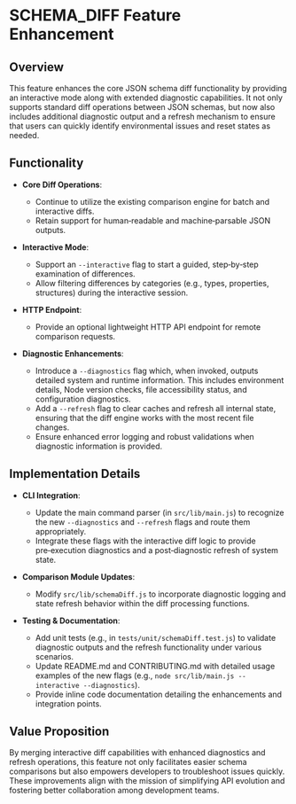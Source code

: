# SCHEMA_DIFF Feature Enhancement

## Overview
This feature enhances the core JSON schema diff functionality by providing an interactive mode along with extended diagnostic capabilities. It not only supports standard diff operations between JSON schemas, but now also includes additional diagnostic output and a refresh mechanism to ensure that users can quickly identify environmental issues and reset states as needed.

## Functionality
- **Core Diff Operations**:
  - Continue to utilize the existing comparison engine for batch and interactive diffs.
  - Retain support for human‑readable and machine‑parsable JSON outputs.

- **Interactive Mode**:
  - Support an `--interactive` flag to start a guided, step‑by‑step examination of differences.
  - Allow filtering differences by categories (e.g., types, properties, structures) during the interactive session.
  
- **HTTP Endpoint**:
  - Provide an optional lightweight HTTP API endpoint for remote comparison requests.
  
- **Diagnostic Enhancements**:
  - Introduce a `--diagnostics` flag which, when invoked, outputs detailed system and runtime information. This includes environment details, Node version checks, file accessibility status, and configuration diagnostics.
  - Add a `--refresh` flag to clear caches and refresh all internal state, ensuring that the diff engine works with the most recent file changes.
  - Ensure enhanced error logging and robust validations when diagnostic information is provided. 

## Implementation Details
- **CLI Integration**:
  - Update the main command parser (in `src/lib/main.js`) to recognize the new `--diagnostics` and `--refresh` flags and route them appropriately.
  - Integrate these flags with the interactive diff logic to provide pre‑execution diagnostics and a post‑diagnostic refresh of system state.

- **Comparison Module Updates**:
  - Modify `src/lib/schemaDiff.js` to incorporate diagnostic logging and state refresh behavior within the diff processing functions.

- **Testing & Documentation**:
  - Add unit tests (e.g., in `tests/unit/schemaDiff.test.js`) to validate diagnostic outputs and the refresh functionality under various scenarios.
  - Update README.md and CONTRIBUTING.md with detailed usage examples of the new flags (e.g., `node src/lib/main.js --interactive --diagnostics`).
  - Provide inline code documentation detailing the enhancements and integration points.

## Value Proposition
By merging interactive diff capabilities with enhanced diagnostics and refresh operations, this feature not only facilitates easier schema comparisons but also empowers developers to troubleshoot issues quickly. These improvements align with the mission of simplifying API evolution and fostering better collaboration among development teams.